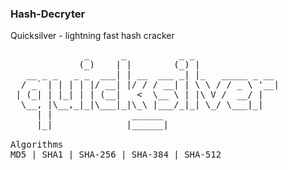 ### Hash-Decryter

Quicksilver - lightning fast hash cracker

<pre>
              _      _          _ _
             (_)    | |        (_) |
   __ _ _   _ _  ___| | __  ___ _| |_   _____ _ __
  / _` | | | | |/ __| |/ / / __| | \ \ / / _ \ '__|
 | (_| | |_| | | (__|   <  \__ \ | |\ V /  __/ |
  \__, |\__,_|_|\___|_|\_\ |___/_|_| \_/ \___|_|
     | |               ______
     |_|              |______|

Algorithms
MD5 | SHA1 | SHA-256 | SHA-384 | SHA-512
</pre>
